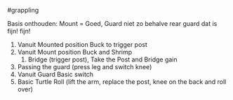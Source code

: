 #grappling 

Basis onthouden:
Mount = Goed, Guard niet zo behalve rear guard dat is fijn! fijn! 

1) Vanuit Mounted position Buck to trigger post
2) Vanuit Mount position Buck and Shrimp
	1) Bridge (trigger post), Take the Post and Bridge gain
3) Passing the guard (press leg and switch knee)
4) Vanuit Guard Basic switch
5) Basic Turtle Roll (lift the arm, replace the post, knee on the back and roll over)